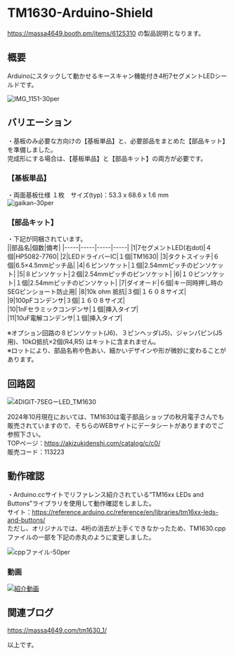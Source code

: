 # TM1630-Arduino-Shield
https://massa4649.booth.pm/items/6125310 の製品説明となります。  

## 概要
Arduinoにスタックして動かせるキースキャン機能付き4桁7セグメントLEDシールドです。  
  
![IMG_1151-30per](https://github.com/user-attachments/assets/c17356ec-72f0-4059-a0ca-44589f4c1a2f)  

## バリエーション  
・基板のみ必要な方向けの【基板単品】と、必要部品をまとめた【部品キット】を準備しました。  
完成形にする場合は、【基板単品】と【部品キット】の両方が必要です。  

### 【基板単品】
・両面基板仕様  １枚　サイズ(typ)：53.3 x 68.6 x 1.6 mm  
![gaikan-30per](https://github.com/user-attachments/assets/4d004dea-707f-4d60-9945-f83406144a12)  

### 【部品キット】
・下記が同梱されています。  
||部品名|個数|備考|
|-----|-----|-----|-----|
|1|7セグメントLED(右dot)|４個|HP5082-7760|
|2|LEDドライバーIC|１個|TM1630|
|3|タクトスイッチ|６個|6.5×4.5mmピッチ品|
|4|６ピンソケット|１個|2.54mmピッチのピンソケット|
|5|８ピンソケット|２個|2.54mmピッチのピンソケット|
|6|１０ピンソケット|１個|2.54mmピッチのピンソケット|
|7|ダイオード|６個|キー同時押し時のSEGピンショート防止用|
|8|10k ohm 抵抗|３個|１６０８サイズ|  
|9|100pFコンデンサ|３個|１６０８サイズ|  
|10|1nFセラミックコンデンサ|１個|挿入タイプ|  
|11|10uF電解コンデンサ|１個|挿入タイプ|  

※オプション回路の８ピンソケット(J6)、３ピンヘッダ(J5)、ジャンパピン(J5用)、10kΩ抵抗×2個(R4,R5) はキットに含まれません。  
※ロットにより、部品名称や色あい、細かいデザインや形が微妙に変わることがあります。  

## 回路図  
![4DIGIT-7SEGーLED_TM1630](https://github.com/user-attachments/assets/7ca48a51-4511-45d0-821b-cdc8e82f12c8)

2024年10月現在においては、TM1630は電子部品ショップの秋月電子さんでも販売されていますので、そちらのWEBサイトにデータシートがありますのでご参照下さい。  
TOPページ：https://akizukidenshi.com/catalog/c/c0/  
販売コード：113223  

## 動作確認
・Arduino.ccサイトでリファレンス紹介されている”TM16xx LEDs and Buttons”ライブラリを使用して動作確認をしました。  
サイト：https://reference.arduino.cc/reference/en/libraries/tm16xx-leds-and-buttons/  
ただし、オリジナルでは、4桁の消去が上手くできなかったため、TM1630.cpp　ファイルの一部を下記の赤丸のように変更しました。  

![cppファイル-50per](https://github.com/user-attachments/assets/d07a6450-0f7e-4b05-9a49-de5a71972214)  

### 動画  
[![紹介動画]()](https://youtu.be/z4yhNrQsWkc)  

## 関連ブログ
https://massa4649.com/tm1630_1/

以上です。
